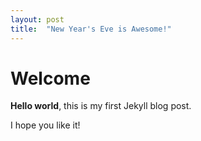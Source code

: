 ```yaml
---
layout: post
title:  "New Year's Eve is Awesome!"
---
```


# Welcome

**Hello world**, this is my first Jekyll blog post.

I hope you like it!

